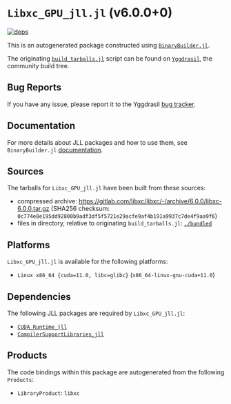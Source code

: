 # `Libxc_GPU_jll.jl` (v6.0.0+0)

[![deps](https://juliahub.com/docs/Libxc_GPU_jll/deps.svg)](https://juliahub.com/ui/Packages/Libxc_GPU_jll/uXLWx?page=2)

This is an autogenerated package constructed using [`BinaryBuilder.jl`](https://github.com/JuliaPackaging/BinaryBuilder.jl).

The originating [`build_tarballs.jl`](https://github.com/JuliaPackaging/Yggdrasil/blob/ee16d6d17c3499c315a730ba485894ce97704b1f/L/Libxc/Libxc_GPU/build_tarballs.jl) script can be found on [`Yggdrasil`](https://github.com/JuliaPackaging/Yggdrasil/), the community build tree.

## Bug Reports

If you have any issue, please report it to the Yggdrasil [bug tracker](https://github.com/JuliaPackaging/Yggdrasil/issues).

## Documentation

For more details about JLL packages and how to use them, see `BinaryBuilder.jl` [documentation](https://docs.binarybuilder.org/stable/jll/).

## Sources

The tarballs for `Libxc_GPU_jll.jl` have been built from these sources:

* compressed archive: https://gitlab.com/libxc/libxc/-/archive/6.0.0/libxc-6.0.0.tar.gz (SHA256 checksum: `0c774e8e195dd92800b9adf3df5f5721e29acfe9af4b191a9937c7de4f9aa9f6`)
* files in directory, relative to originating `build_tarballs.jl`: [`./bundled`](https://github.com/JuliaPackaging/Yggdrasil/tree/ee16d6d17c3499c315a730ba485894ce97704b1f/L/Libxc/Libxc_GPU/bundled)

## Platforms

`Libxc_GPU_jll.jl` is available for the following platforms:

* `Linux x86_64 {cuda=11.0, libc=glibc}` (`x86_64-linux-gnu-cuda+11.0`)

## Dependencies

The following JLL packages are required by `Libxc_GPU_jll.jl`:

* [`CUDA_Runtime_jll`](https://github.com/JuliaBinaryWrappers/CUDA_Runtime_jll.jl)
* [`CompilerSupportLibraries_jll`](https://github.com/JuliaBinaryWrappers/CompilerSupportLibraries_jll.jl)

## Products

The code bindings within this package are autogenerated from the following `Products`:

* `LibraryProduct`: `libxc`
